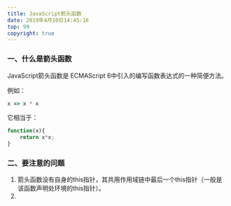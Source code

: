 ```yaml
---
title: JavaScript箭头函数
date: 2019年4月10日14:45:16
top: 99
copyright: true
---
```






### 一、什么是箭头函数

JavaScript箭头函数是 ECMAScript 6中引入的编写函数表达式的一种简便方法。

例如：

```javascript
x => x * x
```

它相当于：

```javascript
function(x){
    return x*x;
}
```

### 二、要注意的问题

1. 箭头函数没有自身的this指针，其共用作用域链中最后一个this指针（一般是该函数声明处环境的this指针）。
2. 



